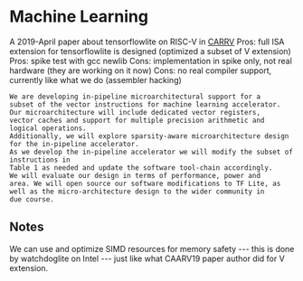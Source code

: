# Machine Learning

A 2019-April paper about tensorflowlite on RISC-V in [CARRV](https://carrv.github.io/2019/papers/carrv2019_paper_7.pdf) 
Pros: full ISA extension for tensorflowlite is designed (optimized a subset of V extension)
Pros: spike test with gcc newlib
Cons: implementation in spike only, not real hardware (they are working on it now) 
Cons: no real compiler support, currently like what we do (assembler hacking)

```
We are developing in-pipeline microarchitectural support for a
subset of the vector instructions for machine learning accelerator.
Our microarchitecture will include dedicated vector registers, 
vector caches and support for multiple precision arithmetic and logical operations. 
Additionally, we will explore sparsity-aware microarchitecture design for the in-pipeline accelerator. 
As we develop the in-pipeline accelerator we will modify the subset of instructions in
Table 1 as needed and update the software tool-chain accordingly.
We will evaluate our design in terms of performance, power and
area. We will open source our software modifications to TF Lite, as
well as the micro-architecture design to the wider community in
due course.
```
## Notes
We can use and optimize SIMD resources for memory safety --- this is done by watchdoglite on Intel --- just like what CAARV19 paper author did for V extension.
